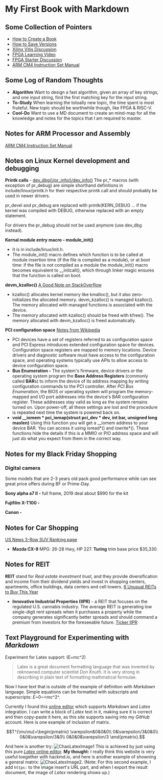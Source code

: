 # My First Book with Markdown
## Some Collection of Pointers
- [How to Create a Book ](/s/how-to-create-book)
- [How to Save Versions](/s/how-to-save)
- [Xilinx Vitis Discussion](https://www.eevblog.com/forum/fpga/xilinx-announces-vitis/?PHPSESSID=o7e7u7ieeshb8lo6jc8hjisf75)
- [FPGA Learning Video](https://www.youtube.com/user/LBEbooks/playlists)
- [FPGA Starter Discussion](https://www.eevblog.com/forum/fpga/exercise-focused-fpga-learning-resource/?PHPSESSID=o7e7u7ieeshb8lo6jc8hjisf75)
- [ARM CM4 Instruction Set Manual](https://developer.arm.com/docs/dui0553/a/the-cortex-m4-instruction-set/memory-access-instructions/ldrex-and-strex)

## Some Log of Random Thoughts
- **Algorithm** Want to design a fast algorithm, given an array of key strings, and one input string, find the first matching key for the input string.
- **To-Study** When learning the totoally new topic, the time spent is most fruteful. New topic should be worthwhile though, like FPGA & RISC-V.
- **Cool-Do** Want to use a MD document to create an mind-map for all the knowledge and notes for the topics that I am required to master.

## Notes for ARM Processor and Assembly
[ARM CM4 Instruction Set Manual](https://developer.arm.com/docs/dui0553/a/the-cortex-m4-instruction-set/memory-access-instructions/ldrex-and-strex)

## Notes on Linux Kernel development and debugging
**Printk calls** - [dev_dbg()/pr_info()/dev_info()](   https://elinux.org/Debugging_by_printing)
The pr_* macros (with exception of pr_debug) are simple shorthand definitions in include/linux/printk.h for their respective printk call and should probably be used in newer drivers.

pr_devel and pr_debug are replaced with printk(KERN_DEBUG ... if the kernel was compiled with DEBUG, otherwise replaced with an empty statement.

For drivers the pr_debug should not be used anymore (use dev_dbg instead). 

**Kernal module entry macro - module_init()**
* It is in include/linux/init.h. 
* The module_init() macro defines which function is to be called at module insertion time (if the file is compiled as a module), or at boot time: if the file is not compiled as a module the module_init() macro becomes equivalent to __initcall(), which through linker magic ensures that the function is called on boot.

**devm_kzalloc()**
[A Good Note on StackOverflow](https://stackoverflow.com/questions/12256986/what-is-the-difference-between-devm-kzalloc-and-kzalloc-in-linux-driver-prog)
* kzalloc() allocates kernel memory like kmalloc(), but it also zero-initializes the allocated memory. devm_kzalloc() is managed kzalloc(). The memory allocated with managed functions is associated with the device.
* The memory allocated with kzalloc() should be freed with kfree(). The memory allocated with devm_kzalloc() is freed automatically.

**PCI configuration space** [Notes from Wikipedia](https://en.wikipedia.org/wiki/PCI_configuration_space)
* PCI devices have a set of registers referred to as configuration space and PCI Express introduces extended configuration space for devices. Configuration space registers are mapped to memory locations. Device drivers and diagnostic software must have access to the configuration space, and operating systems typically use APIs to allow access to device configuration space.
* **Bus Enumeration -** The system's firmware, device drivers or the operating system program the **Base Address Registers** (commonly called **BAR**s) to inform the device of its address mapping by writing configuration commands to the PCI controller. After *PCI Bus Enumeration*, the BIOS or operating system will program the memory-mapped and I/O port addresses into the device's BAR configuration register. These addresses stay valid as long as the system remains turned on. Upon power-off, all these settings are lost and the procedure is repeated next time the system is powered back on.
* **void __iomem * pci_iomap(struct pci_dev * dev, int bar, unsigned long maxlen)** Using this function you will get a __iomem address to your device BAR. You can access it using ioread*() and iowrite*(). These functions hide the details if this is a MMIO or PIO address space and will just do what you expect from them in the correct way.

## Notes for my Black Friday Shopping
### Digital camera
Some models that are 2-3 years old pack good performance while can see great price offers during BF or Prime-Day. 

**Sony alpha a7 II -** full frame, 2019 deal about $990 for the kit

**Fujifilm X-T100 -**

**Canon -**

## Notes for Car Shopping
[US News 3-Row SUV Ranking page](https://cars.usnews.com/cars-trucks/rankings/suvs-with-3-rows)

- **Mazda CX-9** MPG: 26-28 Hwy, HP 227. **Turing** trim base price  $35,330. 

## Notes for REIT
**REIT** stand for *Real estate investment trust*, and they provide diversification and income from their dividend yields and invest in shopping centers, apartments, office buildings, data centers and cell towers. [6 Unusual REITs to Buy This Year](https://finance.yahoo.com/news/6-unusual-reits-buy-192346505.html)

- **Innovative Industrial Properties (IIPR)** - a REIT that focuses on the regulated U.S. cannabis industry. The average REIT is generating low single-digit rent spreads when it purchases a property while the company generates significantly better spreads and should command a premium from investors for the foreseeable future. [Ticker IIPR](https://finance.yahoo.com/quote/IIPR?p=IIPR)


## Text Playground for Experimenting with *Markdown*
Experiment for Latex support: \(E=mc^2\)
> Latex is a great document formatting language that was invented by reknowned computer scientist *Don Knuth*. It is very strong in describing in plain text of formatting mathmatical formulae.

Now I have text that is outside of the example of definition with *Markdown* language. Simple equations can be formatted with subscripts and superscripts: *E*~0~=*mc*^2^.

Currently I found this [online editor](https://upmath.me) which supports *Markdown* and *Latex* integration. I can write a block of *Latex* text in it, making sure it is correct and then copy-paste it here, as this site supports saving into my *GitHub* account. Here is one example of inclusion of matrix.

$$T^{\mu\nu}=\begin{pmatrix}
\varepsilon&0&0&0\\
0&\varepsilon/3&0&0\\
0&0&\varepsilon/3&0\\
0&0&0&\varepsilon/3
\end{pmatrix}.$$

And here is another try:
![ChaoLatexImage1](//tex.s2cms.ru/svg/%24%24T%5E%7B%5Cmu%5Cnu%7D%3D%5Cbegin%7Bpmatrix%7D%0A%5Cvarepsilon%260%260%260%5C%5C%0A0%26%5Cvarepsilon%2F3%260%260%5C%5C%0A0%260%26%5Cvarepsilon%2F3%260%5C%5C%0A0%260%260%26%5Cvarepsilon%2F3%0A%5Cend%7Bpmatrix%7D.%24%24)
This is achieved by just using this pure [*Latex* online editor](https://tex.s2cms.com). **My thought:** I really think this website is very useful toegether with hackmd.io, and here is another example of showning a general matrix:
![ChaoLatexImage2](https://tex.s2cms.ru/svg/A_%7Bm%2Cn%7D%20%3D%20%5Cbegin%7Bpmatrix%7D%0A%20a_%7B1%2C1%7D%20%26%20a_%7B1%2C2%7D%20%26%20%5Ccdots%20%26%20a_%7B1%2Cn%7D%20%5C%5C%0A%20a_%7B2%2C1%7D%20%26%20a_%7B2%2C2%7D%20%26%20%5Ccdots%20%26%20a_%7B2%2Cn%7D%20%5C%5C%0A%20%5Cvdots%20%20%26%20%5Cvdots%20%20%26%20%5Cddots%20%26%20%5Cvdots%20%20%5C%5C%0A%20a_%7Bm%2C1%7D%20%26%20a_%7Bm%2C2%7D%20%26%20%5Ccdots%20%26%20a_%7Bm%2Cn%7D%0A%5Cend%7Bpmatrix%7D).
(Note: For this second example, I add ```https:``` to the image insert's URL part, and when I export the result document, the image of *Latex* rendering shows up.)



